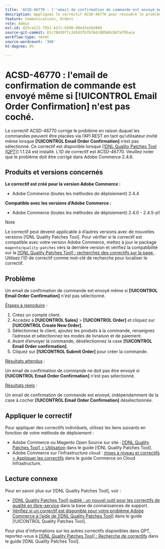 ```yaml
---
title: 'ACSD-46770 : l''email de confirmation de commande est envoyé même si [!UICONTROL Email Order Confirmation] n''est pas coché.'
description: Appliquez le correctif ACSD-46770 pour résoudre le problème Adobe Commerce en raison duquel les emails de confirmation de commande sont envoyés même si [!UICONTROL Email Order Confirmation] n’est pas sélectionné.
feature: Communications, Orders
role: Admin
exl-id: d25ca121-7551-417c-b598-d8ed3a3da969
source-git-commit: 81c78439f7c243437b7b76dc80560c847af95ace
workflow-type: tm+mt
source-wordcount: '368'
ht-degree: 0%

---
```


# ACSD-46770 : l&#39;email de confirmation de commande est envoyé même si **[!UICONTROL Email Order Confirmation]** n&#39;est pas coché.

Le correctif ACSD-46770 corrige le problème en raison duquel les commandes peuvent être placées via l’API REST en tant qu’utilisateur invité même lorsque **[!UICONTROL Email Order Confirmation]** n’est pas sélectionné. Ce correctif est disponible lorsque [[!DNL Quality Patches Tool (QPT)]](https://experienceleague.adobe.com/en/docs/commerce-knowledge-base/kb/announcements/commerce-announcements/magento-quality-patches-released-new-tool-to-self-serve-quality-patches) 1.1.24 est installé. L’ID de correctif est ACSD-46770. Veuillez noter que le problème doit être corrigé dans Adobe Commerce 2.4.6.

## Produits et versions concernés

**Le correctif est créé pour la version Adobe Commerce :**

* Adobe Commerce (toutes les méthodes de déploiement) 2.4.4

**Compatible avec les versions d’Adobe Commerce :**

* Adobe Commerce (toutes les méthodes de déploiement) 2.4.0 - 2.4.5-p1

>[!NOTE]
>
>Le correctif peut devenir applicable à d’autres versions avec de nouvelles versions [!DNL Quality Patches Tool]. Pour vérifier si le correctif est compatible avec votre version Adobe Commerce, mettez à jour le package `magento/quality-patches` vers la dernière version et vérifiez la compatibilité sur la [[!DNL Quality Patches Tool] : recherchez des correctifs sur la page ](https://experienceleague.adobe.com/tools/commerce-quality-patches/index.html). Utilisez l’ID de correctif comme mot-clé de recherche pour localiser le correctif.

## Problème

Un email de confirmation de commande est envoyé même si **[!UICONTROL Email Order Confirmation]** n&#39;est pas sélectionné.

<u>Étapes à reproduire</u> :

1. Créez un compte client.
1. Accédez à **[!UICONTROL Sales]** > **[!UICONTROL Order]** et cliquez sur **[!UICONTROL Create New Order]**.
1. Sélectionnez le client, ajoutez les produits à la commande, renseignez l’adresse et sélectionnez les modes de livraison et de paiement.
1. Avant d’envoyer la commande, désélectionnez la case **[!UICONTROL Email Order confirmation]**.
1. Cliquez sur **[!UICONTROL Submit Order]** pour créer la commande.

<u>Résultats attendus</u> :

Un email de confirmation de commande ne doit pas être envoyé si **[!UICONTROL Email Order Confirmation]** n&#39;est pas sélectionné.

<u>Résultats réels</u> :

Un email de confirmation de commande est envoyé, indépendamment de la case à cocher **[!UICONTROL Email Order Confirmation]** désélectionnée.

## Appliquer le correctif

Pour appliquer des correctifs individuels, utilisez les liens suivants en fonction de votre méthode de déploiement :

* Adobe Commerce ou Magento Open Source sur site : [[!DNL Quality Patches Tool] > Utilisation](/help/tools/quality-patches-tool/usage.md) dans le guide [!DNL Quality Patches Tool].
* Adobe Commerce sur l’infrastructure cloud : [mises à niveau et correctifs > Appliquer les correctifs](https://experienceleague.adobe.com/docs/commerce-cloud-service/user-guide/develop/upgrade/apply-patches.html) dans le guide Commerce on Cloud Infrastructure.

## Lecture connexe

Pour en savoir plus sur [!DNL Quality Patches Tool], voir :

* [[!DNL Quality Patches Tool] publié : un nouvel outil pour les correctifs de qualité en libre-service](https://experienceleague.adobe.com/en/docs/commerce-knowledge-base/kb/announcements/commerce-announcements/magento-quality-patches-released-new-tool-to-self-serve-quality-patches) dans la base de connaissances de support.
* [Vérifiez si un correctif est disponible pour votre problème Adobe Commerce à l’aide de  [!DNL Quality Patches Tool]](/help/tools/quality-patches-tool/patches-available-in-qpt/check-patch-for-magento-issue-with-magento-quality-patches.md) dans le guide [!UICONTROL Quality Patches Tool].


Pour plus d&#39;informations sur les autres correctifs disponibles dans QPT, reportez-vous à [[!DNL Quality Patches Tool] : Recherche de correctifs](https://experienceleague.adobe.com/tools/commerce-quality-patches/index.html) dans le guide [!DNL Quality Patches Tool].
